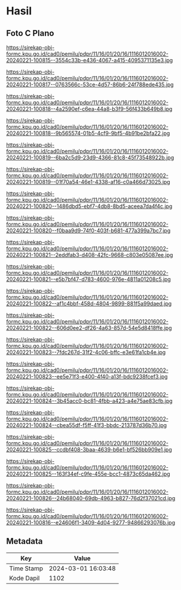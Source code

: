 # Hasil

## Foto C Plano

https://sirekap-obj-formc.kpu.go.id/cad0/pemilu/pdpr/11/16/01/20/16/1116012016002-20240221-100815--3554c33b-e436-4067-a415-4095371135e3.jpg

https://sirekap-obj-formc.kpu.go.id/cad0/pemilu/pdpr/11/16/01/20/16/1116012016002-20240221-100817--0763566c-53ce-4d57-86b6-24f788ede435.jpg

https://sirekap-obj-formc.kpu.go.id/cad0/pemilu/pdpr/11/16/01/20/16/1116012016002-20240221-100818--4a2590ef-c6ea-44a8-b3f9-56f433b649b8.jpg

https://sirekap-obj-formc.kpu.go.id/cad0/pemilu/pdpr/11/16/01/20/16/1116012016002-20240221-100818--9b565574-01b5-4cf9-9bf5-4b91be2bfa22.jpg

https://sirekap-obj-formc.kpu.go.id/cad0/pemilu/pdpr/11/16/01/20/16/1116012016002-20240221-100819--6ba2c5d9-23d9-4366-81c8-45f73548922b.jpg

https://sirekap-obj-formc.kpu.go.id/cad0/pemilu/pdpr/11/16/01/20/16/1116012016002-20240221-100819--01f70a54-46e1-4338-af16-c0a466d73025.jpg

https://sirekap-obj-formc.kpu.go.id/cad0/pemilu/pdpr/11/16/01/20/16/1116012016002-20240221-100820--1486dbd5-ebf7-4db8-8bd5-aceea7da4f4c.jpg

https://sirekap-obj-formc.kpu.go.id/cad0/pemilu/pdpr/11/16/01/20/16/1116012016002-20240221-100820--f0baa9d9-74f0-403f-b681-477a399a7bc7.jpg

https://sirekap-obj-formc.kpu.go.id/cad0/pemilu/pdpr/11/16/01/20/16/1116012016002-20240221-100821--2eddfab3-d408-42fc-9668-c803e05087ee.jpg

https://sirekap-obj-formc.kpu.go.id/cad0/pemilu/pdpr/11/16/01/20/16/1116012016002-20240221-100821--e5b7bf47-d783-4600-976e-4811a01208c5.jpg

https://sirekap-obj-formc.kpu.go.id/cad0/pemilu/pdpr/11/16/01/20/16/1116012016002-20240221-100822--af1c4bbf-458d-4804-9899-881f5a99daed.jpg

https://sirekap-obj-formc.kpu.go.id/cad0/pemilu/pdpr/11/16/01/20/16/1116012016002-20240221-100822--606d0ee2-df26-4a63-857d-54e5d8418ffe.jpg

https://sirekap-obj-formc.kpu.go.id/cad0/pemilu/pdpr/11/16/01/20/16/1116012016002-20240221-100823--7fdc267d-31f2-4c06-bffc-e3e61fa1cb4e.jpg

https://sirekap-obj-formc.kpu.go.id/cad0/pemilu/pdpr/11/16/01/20/16/1116012016002-20240221-100823--ee5e71f3-e400-4f40-a13f-bdc9238fcef3.jpg

https://sirekap-obj-formc.kpu.go.id/cad0/pemilu/pdpr/11/16/01/20/16/1116012016002-20240221-100824--3b45acc0-bc81-4fbb-a423-a4e75ae83cfb.jpg

https://sirekap-obj-formc.kpu.go.id/cad0/pemilu/pdpr/11/16/01/20/16/1116012016002-20240221-100824--cbea55df-f5ff-41f3-bbdc-213787d36b70.jpg

https://sirekap-obj-formc.kpu.go.id/cad0/pemilu/pdpr/11/16/01/20/16/1116012016002-20240221-100825--ccdbf408-3baa-4639-b6e1-bf526bb909e1.jpg

https://sirekap-obj-formc.kpu.go.id/cad0/pemilu/pdpr/11/16/01/20/16/1116012016002-20240221-100825--163f34ef-c9fe-455e-bcc1-4873c65da462.jpg

https://sirekap-obj-formc.kpu.go.id/cad0/pemilu/pdpr/11/16/01/20/16/1116012016002-20240221-100826--24b68040-69db-4963-b827-76d2f37021cd.jpg

https://sirekap-obj-formc.kpu.go.id/cad0/pemilu/pdpr/11/16/01/20/16/1116012016002-20240221-100816--e24606f1-3409-4d04-9277-94866293076b.jpg


## Metadata

| Key        | Value               |
| ---------- | ------------------- |
| Time Stamp | 2024-03-01 16:03:48 |
| Kode Dapil | 1102                |



